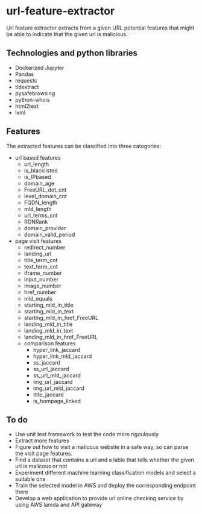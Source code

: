 # url-feature-extractor

Url feature extractor extracts from a given URL potential features that might be able to indicate that the given url is malicious.


## Technologies and python libraries

- Dockerized Jupyter
- Pandas
- requests
- tldextract
- pysafebrowsing
- python-whois
- html2text
- lxml


## Features
The extracted features can be classified into three catogories:

- url based features
	- url_length
	- is_blacklisted
	- is_IPbased
	- domain_age
	- FreeURL_dot_cnt
	- level_domain_cnt
	- FQDN_length
	- mld_length
	- url_terms_cnt
	- RDNRank
	- domain_provider
	- domain_valid_period
- page visit features
	- redirect_number
	- landing_url
	- title_term_cnt
	- text_term_cnt
	- iframe_number
	- input_number
	- image_number
	- href_number
	- mld_equals
	- starting_mld_in_title
	- starting_mld_in_text
	- starting_mld_in_href_FreeURL
	- landing_mld_in_title
	- landing_mld_in_text
	- landing_mld_in_href_FreeURL
	- comparison features
		- hyper_link_jaccard
		- hyper_link_mld_jaccard
		- ss_jaccard
		- ss_url_jaccard
		- ss_url_mld_jaccard
		- img_url_jaccard
		- img_url_mld_jaccard
		- title_jaccard
		- is_hompage_linked


## To do
* Use unit test framework to test the code more rigoulously
* Extract more features
* Figure out how to visit a malicous website in a safe way, so can parse the visit page features.
* Find a dataset that contains a url and a lable that tells whether the given url is malicous or not
* Experiment different machine learning classification models and select a suitable one
* Train the selected model in AWS and deploy the corresponding endpoint there
* Develop a web application to provide url online checking service by using AWS lamda and API gateway

